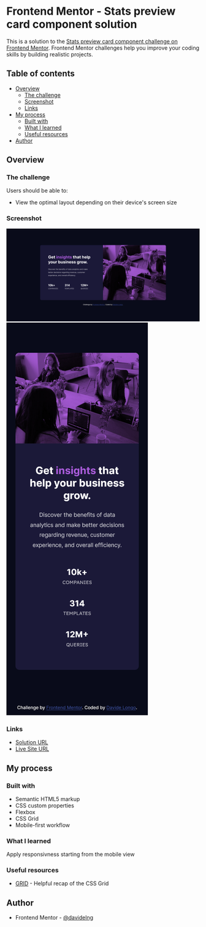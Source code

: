 # Frontend Mentor - Stats preview card component solution

This is a solution to the [Stats preview card component challenge on Frontend Mentor](https://www.frontendmentor.io/challenges/stats-preview-card-component-8JqbgoU62). Frontend Mentor challenges help you improve your coding skills by building realistic projects. 

## Table of contents

- [Overview](#overview)
  - [The challenge](#the-challenge)
  - [Screenshot](#screenshot)
  - [Links](#links)
- [My process](#my-process)
  - [Built with](#built-with)
  - [What I learned](#what-i-learned)
  - [Useful resources](#useful-resources)
- [Author](#author)

## Overview

### The challenge

Users should be able to:

- View the optimal layout depending on their device's screen size

### Screenshot

![](screenshot/desktop.png)
![](screenshot/mobile.png)

### Links

- [Solution URL](https://github.com/davidelng/2-stats-preview-card-component)
- [Live Site URL](https://davidelng.github.io/2-stats-preview-card-component/)

## My process

### Built with

- Semantic HTML5 markup
- CSS custom properties
- Flexbox
- CSS Grid
- Mobile-first workflow

### What I learned

Apply responsivness starting from the mobile view

### Useful resources

- [GRID](https://grid.malven.co/) - Helpful recap of the CSS Grid

## Author
- Frontend Mentor - [@davidelng](https://www.frontendmentor.io/profile/davidelng)
